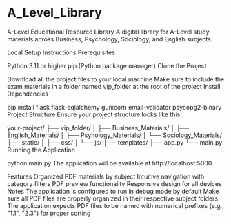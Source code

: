 # A_Level_Library

A-Level Educational Resource Library
A digital library for A-Level study materials across Business, Psychology, Sociology, and English subjects.

Local Setup Instructions
Prerequisites

Python 3.11 or higher
pip (Python package manager)
Clone the Project

Download all the project files to your local machine
Make sure to include the exam materials in a folder named vip_folder at the root of the project
Install Dependencies

pip install flask flask-sqlalchemy gunicorn email-validator psycopg2-binary
Project Structure Ensure your project structure looks like this:

your-project/
├── vip_folder/
│   ├── Business_Materials/
│   ├── English_Materials/
│   ├── Psyhology_Materials/
│   └── Sociology_Materials/
├── static/
│   ├── css/
│   └── js/
├── templates/
├── app.py
└── main.py
Running the Application

python main.py
The application will be available at http://localhost:5000

Features
Organized PDF materials by subject
Intuitive navigation with category filters
PDF preview functionality
Responsive design for all devices
Notes
The application is configured to run in debug mode by default
Make sure all PDF files are properly organized in their respective subject folders
The application expects PDF files to be named with numerical prefixes (e.g., "1.1", "2.3") for proper sorting
